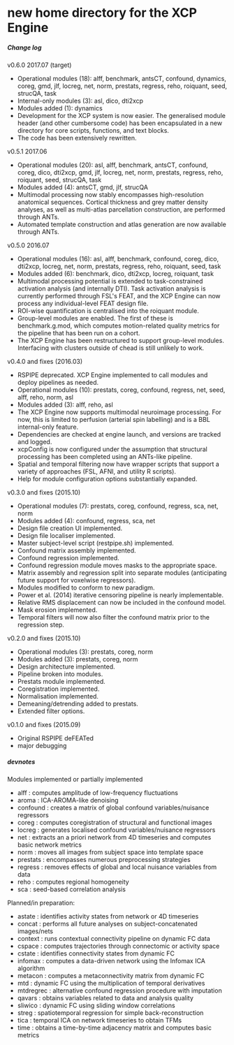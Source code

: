 # new home directory for the XCP Engine

##### Change log
v0.6.0 2017.07 (target)
* Operational modules (18): alff, benchmark, antsCT, confound, dynamics, coreg, gmd, jlf, locreg, net, norm, prestats, regress, reho, roiquant, seed, strucQA, task
* Internal-only modules (3): asl, dico, dti2xcp
* Modules added (1): dynamics
* Development for the XCP system is now easier. The generalised module header (and other cumbersome code) has been encapsulated in a new directory for core scripts, functions, and text blocks.
* The code has been extensively rewritten. 

v0.5.1 2017.06
* Operational modules (20): asl, alff, benchmark, antsCT, confound, coreg, dico, dti2xcp, gmd, jlf, locreg, net, norm, prestats, regress, reho, roiquant, seed, strucQA, task
* Modules added (4): antsCT, gmd, jlf, strucQA
* Multimodal processing now stably encompasses high-resolution anatomical sequences. Cortical thickness and grey matter density analyses, as well as multi-atlas parcellation construction, are performed through ANTs.
* Automated template construction and atlas generation are now available through ANTs.

v0.5.0 2016.07
* Operational modules (16): asl, alff, benchmark, confound, coreg, dico, dti2xcp, locreg, net, norm, prestats, regress, reho, roiquant, seed, task
* Modules added (6): benchmark, dico, dti2xcp, locreg, roiquant, task
* Multimodal processing potential is extended to task-constrained activation analysis (and internally DTI). Task activation analysis is currently performed through FSL's FEAT, and the XCP Engine can now process any individual-level FEAT design file.
* ROI-wise quantification is centralised into the roiquant module.
* Group-level modules are enabled. The first of these is benchmark.g.mod, which computes motion-related quality metrics for the pipeline that has been run on a cohort.
* The XCP Engine has been restructured to support group-level modules. Interfacing with clusters outside of chead is still unlikely to work.

v0.4.0 and fixes (2016.03)
* RSPIPE deprecated. XCP Engine implemented to call modules and deploy pipelines as needed.
* Operational modules (10): prestats, coreg, confound, regress, net, seed, alff, reho, norm, asl
* Modules added (3): alff, reho, asl
* The XCP Engine now supports multimodal neuroimage processing. For now, this is limited to perfusion (arterial spin labelling) and is a BBL internal-only feature.
* Dependencies are checked at engine launch, and versions are tracked and logged.
* xcpConfig is now configured under the assumption that structural processing has been completed using an ANTs-like pipeline.
* Spatial and temporal filtering now have wrapper scripts that support a variety of approaches (FSL, AFNI, and utility R scripts).
* Help for module configuration options substantially expanded.

v0.3.0 and fixes (2015.10)
* Operational modules (7): prestats, coreg, confound, regress, sca, net, norm
* Modules added (4): confound, regress, sca, net
* Design file creation UI implemented.
* Design file localiser implemented.
* Master subject-level script (restpipe.sh) implemented.
* Confound matrix assembly implemented.
* Confound regression implemented.
* Confound regression module moves masks to the appropriate space.
* Matrix assembly and regression split into separate modules (anticipating future support for voxelwise regressors).
* Modules modified to conform to new paradigm.
* Power et al. (2014) iterative censoring pipeline is nearly implementable.
* Relative RMS displacement can now be included in the confound model.
* Mask erosion implemented.
* Temporal filters will now also filter the confound matrix prior to the regression step.

v0.2.0 and fixes (2015.10)
* Operational modules (3): prestats, coreg, norm
* Modules added (3): prestats, coreg, norm
* Design architecture implemented.
* Pipeline broken into modules.
* Prestats module implemented.
* Coregistration implemented.
* Normalisation implemented.
* Demeaning/detrending added to prestats.
* Extended filter options.

v0.1.0 and fixes (2015.09)
* Original RSPIPE deFEATed
* major debugging

##### devnotes

Modules implemented or partially implemented
* alff : computes amplitude of low-frequency fluctuations
* aroma : ICA-AROMA-like denoising
* confound : creates a matrix of global confound variables/nuisance regressors
* coreg : computes coregistration of structural and functional images
* locreg : generates localised confound variables/nuisance regressors
* net : extracts an a priori network from 4D timeseries and computes basic network metrics
* norm : moves all images from subject space into template space
* prestats : encompasses numerous preprocessing strategies
* regress : removes effects of global and local nuisance variables from data
* reho : computes regional homogeneity
* sca : seed-based correlation analysis

Planned/in preparation:
* astate : identifies activity states from network or 4D timeseries
* concat : performs all future analyses on subject-concatenated images/nets
* context : runs contextual connectivity pipeline on dynamic FC data
* cspace : computes trajectories through connectomic or activity space
* cstate : identifies connectivity states from dynamic FC
* infomax : computes a data-driven network using the Infomax ICA algorithm
* metacon : computes a metaconnectivity matrix from dynamic FC
* mtd : dynamic FC using the multiplication of temporal derivatives
* mtdregrec : alternative confound regression procedure with imputation
* qavars : obtains variables related to data and analysis quality
* sliwico : dynamic FC using sliding window correlations
* streg : spatiotemporal regression for simple back-reconstruction
* tica : temporal ICA on network timeseries to obtain TFMs
* time : obtains a time-by-time adjacency matrix and computes basic metrics


